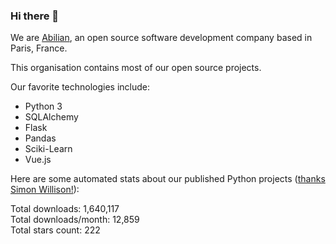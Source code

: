 ### Hi there 👋

We are [Abilian](https://abilian.com/), an open source software development company based in Paris, France.

This organisation contains most of our open source projects.

Our favorite technologies include:

- Python 3
- SQLAlchemy
- Flask
- Pandas
- Sciki-Learn
- Vue.js

Here are some automated stats about our published Python projects
([thanks Simon Willison!][sw-post]):

<!--marker-->
Total downloads: 1,640,117<br>
Total downloads/month: 12,859<br>
Total stars count: 222
<!--end-->

[sw-post]: https://simonwillison.net/2020/Jul/10/self-updating-profile-readme/